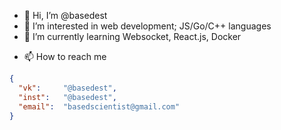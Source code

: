 - 👋 Hi, I’m @basedest
- 👀 I’m interested in web development; JS/Go/C++ languages
- 🌱 I’m currently learning Websocket, React.js, Docker
<!-- - 🎓 I’m currently stu**dying** at Moscow Power Engineering Institute -->
- 📫 How to reach me
```json
{
  "vk":     "@basedest",
  "inst":   "@basedest",    
  "email":  "basedscientist@gmail.com"    
}
```

<!---
idk im based af follow me
--->
